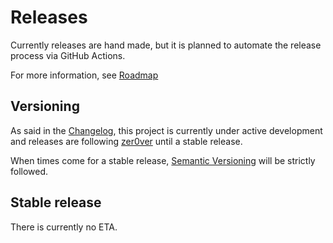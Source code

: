 # Releases

Currently releases are hand made, but it is planned to automate the release process via GitHub Actions.

For more information, see [Roadmap](../roadmap.md)

## Versioning

As said in the [Changelog](../changelog.md), this project is currently under active development and releases are following [zer0ver](https://0ver.org/) until a stable release.

When times come for a stable release, [Semantic Versioning](https://semver.org/spec/v2.0.0.html) will be strictly followed.

## Stable release

There is currently no ETA.
